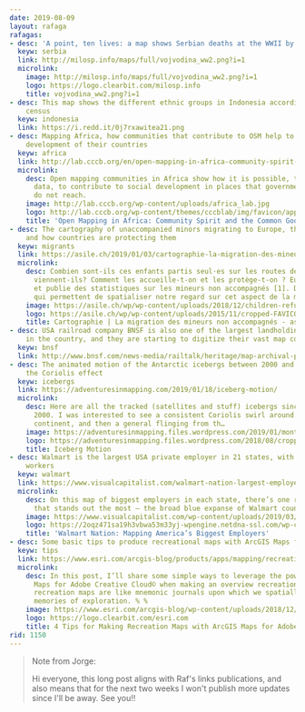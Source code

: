 ```yaml
---
date: 2019-08-09
layout: rafaga
rafagas:
- desc: 'A point, ten lives: a map shows Serbian deaths at the WWII by ethnic group'
  keyw: serbia
  link: http://milosp.info/maps/full/vojvodina_ww2.png?i=1
  microlink:
    image: http://milosp.info/maps/full/vojvodina_ww2.png?i=1
    logo: https://logo.clearbit.com/milosp.info
    title: vojvodina_ww2.png?i=1
- desc: This map shows the different ethnic groups in Indonesia according to 2010
    census
  keyw: indonesia
  link: https://i.redd.it/0j7rxawitea21.png
- desc: Mapping Africa, how communities that contribute to OSM help to the social
    development of their countries
  keyw: africa
  link: http://lab.cccb.org/en/open-mapping-in-africa-community-spirit-and-the-common-good/
  microlink:
    desc: Open mapping communities in Africa show how it is possible, through open
      data, to contribute to social development in places that government and businesses
      do not reach.
    image: http://lab.cccb.org/wp-content/uploads/africa_lab.jpg
    logo: http://lab.cccb.org/wp-content/themes/cccblab/img/favicon/apple-touch-icon-152x152.png
    title: 'Open Mapping in Africa: Community Spirit and the Common Good | CCCB LAB'
- desc: The cartography of unaccompanied minors migrating to Europe, their origin,
    and how countries are protecting them
  keyw: migrants
  link: https://asile.ch/2019/01/03/cartographie-la-migration-des-mineurs-non-accompagnes-2/
  microlink:
    desc: Combien sont-ils ces enfants partis seul·es sur les routes de l’exil? D’où
      viennent-ils? Comment les accueille-t-on et les protège-t-on ? Eurostat développe
      et publie des statistiques sur les mineurs non accompagnés [1]. Des données
      qui permettent de spatialiser notre regard sur cet aspect de la mig…
    image: https://asile.ch/wp/wp-content/uploads/2018/12/children-refugees-2017-1.jpg
    logo: https://asile.ch/wp/wp-content/uploads/2015/11/cropped-FAVICON20151-192x192.jpg
    title: Cartographie | La migration des mineurs non accompagnés - asile.ch
- desc: USA railroad company BNSF is also one of the largest landholding companies
    in the country, and they are starting to digitize their vast map collection
  keyw: bnsf
  link: http://www.bnsf.com/news-media/railtalk/heritage/map-archival-project.html
- desc: The animated motion of the Antarctic icebergs between 2000 and 2019 highlights
    the Coriolis effect
  keyw: icebergs
  link: https://adventuresinmapping.com/2019/01/18/iceberg-motion/
  microlink:
    desc: Here are all the tracked (satellites and stuff) icebergs since the year
      2000. I was interested to see a consistent Coriolis swirl around the Antarctic
      continent, and then a general flinging from th…
    image: https://adventuresinmapping.files.wordpress.com/2019/01/monthlyiceberganimation_tiny.gif
    logo: https://adventuresinmapping.files.wordpress.com/2018/08/cropped-earlyjohn.jpg?w=192
    title: Iceberg Motion
- desc: Walmart is the largest USA private employer in 21 states, with 1.5 million
    workers
  keyw: walmart
  link: https://www.visualcapitalist.com/walmart-nation-largest-employers/
  microlink:
    desc: On this map of biggest employers in each state, there’s one regional trend
      that stands out the most – the broad blue expanse of Walmart country.
    image: https://www.visualcapitalist.com/wp-content/uploads/2019/03/walmart-nation-2018-prev-1000x600.jpg
    logo: https://2oqz471sa19h3vbwa53m33yj-wpengine.netdna-ssl.com/wp-content/uploads/2019/03/vc-header-logo-1.png
    title: 'Walmart Nation: Mapping America’s Biggest Employers'
- desc: Some basic tips to produce recreational maps with ArcGIS Maps for Adobe CC
  keyw: tips
  link: https://www.esri.com/arcgis-blog/products/apps/mapping/recreation-maps-with-arcgis-maps-for-adobe-creative-cloud/
  microlink:
    desc: In this post, I’ll share some simple ways to leverage the power of ArcGIS
      Maps for Adobe Creative Cloud© when making an overview recreation map. Overview
      recreation maps are like mnemonic journals upon which we spatially situate our
      memories of exploration. % %
    image: https://www.esri.com/arcgis-blog/wp-content/uploads/2018/12/RRG_Banner_cardSmall.jpg
    logo: https://logo.clearbit.com/esri.com
    title: 4 Tips for Making Recreation Maps with ArcGIS Maps for Adobe Creative Cloud©
rid: 1150
---
```


> Note from Jorge:
>
> Hi everyone, this long post aligns with Raf's links publications, and also means that for the next two weeks I won't publish more updates since I'll be away. See you!!